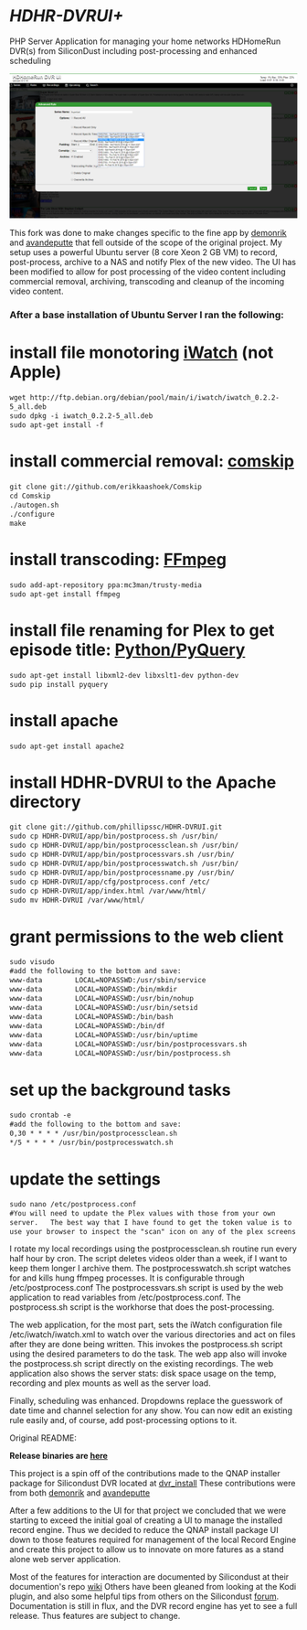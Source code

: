 # *HDHR-DVRUI+*
PHP Server Application for managing your home networks HDHomeRun DVR(s) from SiliconDust including post-processing and enhanced scheduling

![Advanced Rule](HDHomeRun_DVR_UI_EditRule.png)

This fork was done to make changes specific to the fine app by [demonrik](https://github.com/demonrik) and [avandeputte](https://github.com/avandeputte) that fell outside of the scope of the original project.
My setup uses a powerful Ubuntu server (8 core Xeon 2 GB VM) to record, post-process, archive to a NAS and notify Plex of the new video.
The UI has been modified to allow for post processing of the video content including commercial removal, archiving, transcoding and cleanup of the incoming video content.

### After a base installation of Ubuntu Server I ran the following:

# install file monotoring [iWatch](http://iwatch.sourceforge.net/index.html) (not Apple)
    wget http://ftp.debian.org/debian/pool/main/i/iwatch/iwatch_0.2.2-5_all.deb
    sudo dpkg -i iwatch_0.2.2-5_all.deb
    sudo apt-get install -f

# install commercial removal: [comskip](http://www.kaashoek.com/comskip/)
    git clone git://github.com/erikkaashoek/Comskip
    cd Comskip
    ./autogen.sh
    ./configure
    make

# install transcoding: [FFmpeg](https://www.ffmpeg.org/)
    sudo add-apt-repository ppa:mc3man/trusty-media
    sudo apt-get install ffmpeg

# install file renaming for Plex to get episode title: [Python/PyQuery](https://pythonhosted.org/pyquery/)
    sudo apt-get install libxml2-dev libxslt1-dev python-dev
    sudo pip install pyquery

# install apache
    sudo apt-get install apache2

# install HDHR-DVRUI to the Apache directory
    git clone git://github.com/phillipssc/HDHR-DVRUI.git
    sudo cp HDHR-DVRUI/app/bin/postprocess.sh /usr/bin/
    sudo cp HDHR-DVRUI/app/bin/postprocessclean.sh /usr/bin/
    sudo cp HDHR-DVRUI/app/bin/postprocessvars.sh /usr/bin/
    sudo cp HDHR-DVRUI/app/bin/postprocesswatch.sh /usr/bin/
    sudo cp HDHR-DVRUI/app/bin/postprocessname.py /usr/bin/
    sudo cp HDHR-DVRUI/app/cfg/postprocess.conf /etc/
    sudo cp HDHR-DVRUI/app/index.html /var/www/html/
    sudo mv HDHR-DVRUI /var/www/html/

# grant permissions to the web client
    sudo visudo
    #add the following to the bottom and save:
    www-data        LOCAL=NOPASSWD:/usr/sbin/service
    www-data        LOCAL=NOPASSWD:/bin/mkdir
    www-data        LOCAL=NOPASSWD:/usr/bin/nohup
    www-data        LOCAL=NOPASSWD:/usr/bin/setsid
    www-data        LOCAL=NOPASSWD:/bin/bash
    www-data        LOCAL=NOPASSWD:/bin/df
    www-data        LOCAL=NOPASSWD:/usr/bin/uptime
    www-data        LOCAL=NOPASSWD:/usr/bin/postprocessvars.sh
    www-data        LOCAL=NOPASSWD:/usr/bin/postprocess.sh

# set up the background tasks
    sudo crontab -e
    #add the following to the bottom and save:
    0,30 * * * * /usr/bin/postprocessclean.sh
    */5 * * * * /usr/bin/postprocesswatch.sh

# update the settings
    sudo nano /etc/postprocess.conf
    #You will need to update the Plex values with those from your own server.   The best way that I have found to get the token value is to use your browser to inspect the "scan" icon on any of the plex screens

I rotate my local recordings using the postprocessclean.sh routine run every half hour by cron.   The script deletes videos older than a week, if I want to keep them longer I archive them.
The postprocesswatch.sh script watches for and kills hung ffmpeg processes.   It is configurable through /etc/postprocess.conf
The postprocessvars.sh script is used by the web application to read variables from /etc/postprocess.conf.
The postprocess.sh script is the workhorse that does the post-processing.

The web application, for the most part, sets the iWatch configuration file /etc/iwatch/iwatch.xml to watch over the various directories and act on files after they are done being written.  This invokes the postprocess.sh script using the desired parameters to do the task.   The web app also will invoke the postprocess.sh script directly on the existing recordings.
The web application also shows the server stats: disk space usage on the temp, recording and plex mounts as well as the server load.

Finally, scheduling was enhanced.   Dropdowns replace the guesswork of date time and channel selection for any show.   You can now edit an existing rule easily and, of course, add post-processing options to it.


Original README:

**Release binaries are [here](https://github.com/demonrik/HDHR-DVRUI/releases)**

This project is a spin off of the contributions made to the QNAP installer package for Silicondust DVR located at [dvr_install](https://github.com/Silicondust/dvr_install)
These contributions were from both [demonrik](https://github.com/demonrik) and [avandeputte](https://github.com/avandeputte)

After a few additions to the UI for that project we concluded that we were starting to exceed the initial goal of creating a UI to manage the installed record engine.
Thus we decided to reduce the QNAP install package UI down to those features required for management of the local Record Engine and create this project to allow us to innovate on more fatures as a stand alone web server application.

Most of the features for interaction are documented by Silicondust at their documention's repo [wiki](https://github.com/Silicondust/documentation/wiki)
Others have been gleaned from looking at the Kodi plugin, and also some helpful tips from others on the Silicondust [forum](https://www.silicondust.com/forum).
Documentation is still in flux, and the DVR record engine has yet to see a full release. Thus features are subject to change.
